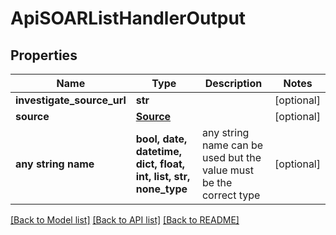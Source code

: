 # ApiSOARListHandlerOutput


## Properties
Name | Type | Description | Notes
------------ | ------------- | ------------- | -------------
**investigate_source_url** | **str** |  | [optional] 
**source** | [**Source**](Source.md) |  | [optional] 
**any string name** | **bool, date, datetime, dict, float, int, list, str, none_type** | any string name can be used but the value must be the correct type | [optional]

[[Back to Model list]](../README.md#documentation-for-models) [[Back to API list]](../README.md#documentation-for-api-endpoints) [[Back to README]](../README.md)


